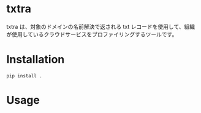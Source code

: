# txtra

txtra は、対象のドメインの名前解決で返される txt レコードを使用して、組織が使用しているクラウドサービスをプロファイリングするツールです。

# Installation

`pip install .`

# Usage
